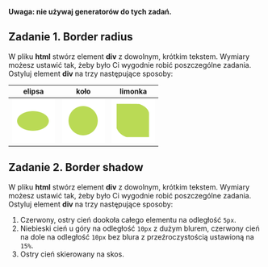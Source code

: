 
**Uwaga: nie używaj generatorów do tych zadań.**

## Zadanie 1. Border radius
W pliku **html** stwórz element **div** z dowolnym, krótkim tekstem. Wymiary możesz ustawić tak, 
żeby było Ci wygodnie robić poszczególne zadania. Ostyluj element **div** na trzy następujące sposoby:

|elipsa|koło|limonka|
|:--:|:--:|:--:|
|![elipsa](images/elipsa.png) |![kolo](images/kolo.png) |	![limonka](images/limonka.png)|


## Zadanie 2. Border shadow
W pliku **html** stwórz element **div** z dowolnym, krótkim tekstem. Wymiary możesz ustawić tak, 
żeby było Ci wygodnie robić poszczególne zadania. Ostyluj element **div** na trzy następujące sposoby:
1. Czerwony, ostry cień dookoła całego elementu na odległość ```5px```.
1. Niebieski cień u góry na odległość ```10px``` z dużym blurem, czerwony cień na dole 
na odległość ```10px``` bez blura z przeźroczystością ustawioną na ```15%```.
1. Ostry cień skierowany na skos.
